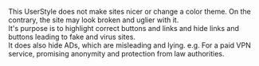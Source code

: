 This UserStyle does not make sites nicer or change a color theme. On the contrary, the site may look broken and uglier with it.  
It's purpose is to highlight correct buttons and links and hide links and buttons leading to fake and virus sites.  
It does also hide ADs, which are misleading and lying. e.g. For a paid VPN service, promising anonymity and protection from law authorities.  
